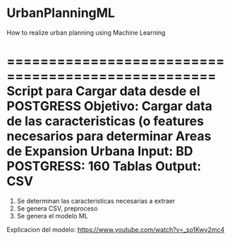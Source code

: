 # UrbanPlanningML
How to realize urban planning using Machine Learning 

===================================================
Script para Cargar data desde el POSTGRESS
Objetivo: Cargar data de las caracteristicas (o features necesarios para determinar Areas de Expansion Urbana
Input: BD POSTGRESS: 160 Tablas
Output: CSV
====================================================

1. Se determinan las caracteristicas necesarias a extraer 
2. Se genera CSV, preproceso
3. Se genera el modelo ML 


Explicacion del modelo: https://www.youtube.com/watch?v=_so1Kwy2mc4
